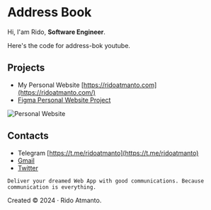 # Address Book

Hi, I'am Rido, **Software Engineer**.

Here's the code for address-bok youtube.

## Projects

- My Personal Website [https://ridoatmanto.com](https://ridoatmanto.com/)
- [Figma Personal Website Project](https://www.figma.com/file/idC8tepUXZnoSVWJC3go5v/ridoatmanto.com-%7C-Personal-Website?type=design&node-id=2-69&mode=design&t=fWlyN3Qpu0Kp2TLF-0)

![Personal Website](images/my-personal-website-home-page.png)

## Contacts

- Telegram [https://t.me/ridoatmanto](https://t.me/ridoatmanto)
- [Gmail](https://gmail.com)
- [Twitter](https://twitter.com/ridoatmanto)

```
Deliver your dreamed Web App with good communications. Because communication is everything.
```

Created &copy; 2024 &middot; Rido Atmanto.

